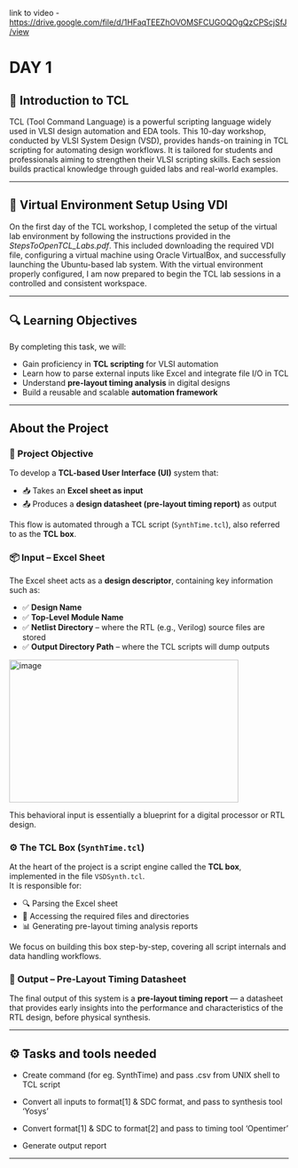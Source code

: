 link to video - https://drive.google.com/file/d/1HFaqTEEZhOVOMSFCUGOQOgQzCPScjSfJ/view

# DAY 1
## 🧠 Introduction to TCL

TCL (Tool Command Language) is a powerful scripting language widely used in VLSI design automation and EDA tools. This 10-day workshop, conducted by VLSI System Design (VSD), provides hands-on training in TCL scripting for automating design workflows. It is tailored for students and professionals aiming to strengthen their VLSI scripting skills. Each session builds practical knowledge through guided labs and real-world examples.

---
## 🔧 Virtual Environment Setup Using VDI

On the first day of the TCL workshop, I completed the setup of the virtual lab environment by following the instructions provided in the *StepsToOpenTCL_Labs.pdf*. This included downloading the required VDI file, configuring a virtual machine using Oracle VirtualBox, and successfully launching the Ubuntu-based lab system. With the virtual environment properly configured, I am now prepared to begin the TCL lab sessions in a controlled and consistent workspace.

---
##  🔍 Learning Objectives

By completing this task, we will:

- Gain proficiency in **TCL scripting** for VLSI automation
- Learn how to parse external inputs like Excel and integrate file I/O in TCL
- Understand **pre-layout timing analysis** in digital designs
- Build a reusable and scalable **automation framework**

---
## About the Project
### 🎯 Project Objective

To develop a **TCL-based User Interface (UI)** system that:
- 📥 Takes an **Excel sheet as input**
- 📤 Produces a **design datasheet (pre-layout timing report)** as output

This flow is automated through a TCL script (`SynthTime.tcl`), also referred to as the **TCL box**.



### 📦 Input – Excel Sheet

The Excel sheet acts as a **design descriptor**, containing key information such as:

- ✅ **Design Name**  
- ✅ **Top-Level Module Name**  
- ✅ **Netlist Directory** – where the RTL (e.g., Verilog) source files are stored  
- ✅ **Output Directory Path** – where the TCL scripts will dump outputs
 <img width="413" height="257" alt="image" src="https://github.com/user-attachments/assets/254fafc5-3af8-49c9-ad6b-b4f4661b0e2d" />


This behavioral input is essentially a blueprint for a digital processor or RTL design.



### ⚙️ The TCL Box (`SynthTime.tcl`)

At the heart of the project is a script engine called the **TCL box**, implemented in the file `VSDSynth.tcl`.  
It is responsible for:
- 🔍 Parsing the Excel sheet  
- 📂 Accessing the required files and directories  
- 📊 Generating pre-layout timing analysis reports

We focus on building this box step-by-step, covering all script internals and data handling workflows.



### 📄 Output – Pre-Layout Timing Datasheet

The final output of this system is a **pre-layout timing report** — a datasheet that provides early insights into the performance and characteristics of the RTL design, before physical synthesis.

---

## ⚙️ Tasks and tools needed
- Create command (for eg. SynthTime) and pass .csv from UNIX shell to TCL script

- Convert all inputs to format[1] & SDC format, and pass to synthesis tool ‘Yosys’

- Convert format[1] & SDC to format[2] and pass to timing tool ‘Opentimer’

- Generate output report

---



